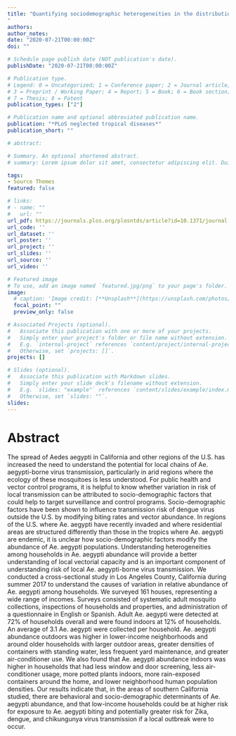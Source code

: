 ```yaml
---
title: "Quantifying sociodemographic heterogeneities in the distribution of Aedes aegypti among California households
"
authors:
author_notes:
date: "2020-07-21T00:00:00Z"
doi: ""

# Schedule page publish date (NOT publication's date).
publishDate: "2020-07-21T00:00:00Z"

# Publication type.
# Legend: 0 = Uncategorized; 1 = Conference paper; 2 = Journal article;
# 3 = Preprint / Working Paper; 4 = Report; 5 = Book; 6 = Book section;
# 7 = Thesis; 8 = Patent
publication_types: ["2"]

# Publication name and optional abbreviated publication name.
publication: "*PLoS neglected tropical diseases*"
publication_short: ""

# abstract: 

# Summary. An optional shortened abstract.
# summary: Lorem ipsum dolor sit amet, consectetur adipiscing elit. Duis posuere tellus ac convallis placerat. Proin tincidunt magna sed ex sollicitudin condimentum.

tags:
- Source Themes
featured: false

# links:
# - name: ""
#   url: ""
url_pdf: https://journals.plos.org/plosntds/article?id=10.1371/journal.pntd.0008408
url_code: ''
url_dataset: ''
url_poster: ''
url_project: ''
url_slides: ''
url_source: ''
url_video: ''

# Featured image
# To use, add an image named `featured.jpg/png` to your page's folder. 
image:
  # caption: 'Image credit: [**Unsplash**](https://unsplash.com/photos/jdD8gXaTZsc)'
  focal_point: ""
  preview_only: false

# Associated Projects (optional).
#   Associate this publication with one or more of your projects.
#   Simply enter your project's folder or file name without extension.
#   E.g. `internal-project` references `content/project/internal-project/index.md`.
#   Otherwise, set `projects: []`.
projects: []

# Slides (optional).
#   Associate this publication with Markdown slides.
#   Simply enter your slide deck's filename without extension.
#   E.g. `slides: "example"` references `content/slides/example/index.md`.
#   Otherwise, set `slides: ""`.
slides:
---
```


# Abstract 

The spread of Aedes aegypti in California and other regions of the U.S. has increased the need to understand the potential for local chains of Ae. aegypti-borne virus transmission, particularly in arid regions where the ecology of these mosquitoes is less understood. For public health and vector control programs, it is helpful to know whether variation in risk of local transmission can be attributed to socio-demographic factors that could help to target surveillance and control programs. Socio-demographic factors have been shown to influence transmission risk of dengue virus outside the U.S. by modifying biting rates and vector abundance. In regions of the U.S. where Ae. aegypti have recently invaded and where residential areas are structured differently than those in the tropics where Ae. aegypti are endemic, it is unclear how socio-demographic factors modify the abundance of Ae. aegypti populations. Understanding heterogeneities among households in Ae. aegypti abundance will provide a better understanding of local vectorial capacity and is an important component of understanding risk of local Ae. aegypti-borne virus transmission. We conducted a cross-sectional study in Los Angeles County, California during summer 2017 to understand the causes of variation in relative abundance of Ae. aegypti among households. We surveyed 161 houses, representing a wide range of incomes. Surveys consisted of systematic adult mosquito collections, inspections of households and properties, and administration of a questionnaire in English or Spanish. Adult Ae. aegypti were detected at 72% of households overall and were found indoors at 12% of households. An average of 3.1 Ae. aegypti were collected per household. Ae. aegypti abundance outdoors was higher in lower-income neighborhoods and around older households with larger outdoor areas, greater densities of containers with standing water, less frequent yard maintenance, and greater air-conditioner use. We also found that Ae. aegypti abundance indoors was higher in households that had less window and door screening, less air-conditioner usage, more potted plants indoors, more rain-exposed containers around the home, and lower neighborhood human population densities. Our results indicate that, in the areas of southern California studied, there are behavioral and socio-demographic determinants of Ae. aegypti abundance, and that low-income households could be at higher risk for exposure to Ae. aegypti biting and potentially greater risk for Zika, dengue, and chikungunya virus transmission if a local outbreak were to occur.
